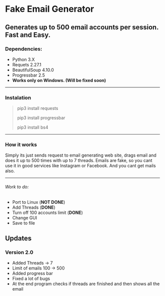 # Fake Email Generator
## Generates up to 500 email accounts per session. Fast and Easy.

### Dependencies:
+ Python 3.X
+ Requets 2.27.1
+ BeautifulSoup 4.10.0
+ Progressbar 2.5
+ **Works only on Windows. (Will be fixed soon)**
***
### Instalation
> pip3 install requests
> 
> pip3 install progressbar
> 
> pip3 install bs4
***
### How it works
Simply its just sends request to email generating web site, drags email and does it up to 500 times with up to 7 threads. Emails are fake, so you cant use it in good services like Instagram or Facebook. And you cant get mails also.
***
###### Work to do:
+ Port to Linux (**NOT DONE**)
+ Add Threads (**DONE**)
+ Turn off 100 accounts limit (**DONE**)
+ Change GUI
+ Save to file

## Updates
### Version 2.0
+ Added Threads -> 7
+ Limit of emails 100 -> 500
+ Added progress bar
+ Fixed a lot of bugs
+ At the end program checks if threads are finished and then shows all the email

